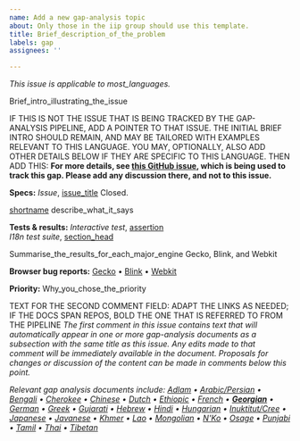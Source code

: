 ```yaml
---
name: Add a new gap-analysis topic
about: Only those in the iip group should use this template.
title: Brief_description_of_the_problem
labels: gap
assignees: ''

---
```


<i class="meta">This issue is applicable to most_languages.</i>

Brief_intro_illustrating_the_issue



IF THIS IS NOT THE ISSUE THAT IS BEING TRACKED BY THE GAP-ANALYSIS PIPELINE, ADD A POINTER TO THAT ISSUE.  THE INITIAL BRIEF INTRO SHOULD REMAIN, AND MAY BE TAILORED WITH EXAMPLES RELEVANT TO THIS LANGUAGE.  YOU MAY, OPTIONALLY, ALSO ADD OTHER DETAILS BELOW IF THEY ARE SPECIFIC TO THIS LANGUAGE. THEN ADD THIS:
<b class="meta">For more details, see [this GitHub issue](https://github.com/w3c/XXXX/issues/XX), which is being used to track this gap. Please add any discussion there, and not to this issue.</b>


<b class="subhead">Specs:</b>
<i>Issue</i>, [issue_title](url) Closed.

[shortname](url_to_section) describe_what_it_says


<b class="subhead">Tests & results:</b>
<i>Interactive test</i>, [assertion](url)<br>
<i>I18n test suite</i>, [section_head](url)

Summarise_the_results_for_each_major_engine
<span class="pass">Gecko</span>, <span class="partial">Blink</span>, and <span class="fail">Webkit</span>


<b class="subhead">Browser bug reports:</b>
[Gecko](url) • [Blink](url) • [Webkit](url)


<b class="subhead">Priority:</b>
Why_you_chose_the_priority




TEXT FOR THE SECOND COMMENT FIELD: ADAPT THE LINKS AS NEEDED; IF THE DOCS SPAN REPOS, BOLD THE ONE THAT IS REFERRED TO FROM THE PIPELINE
_The first comment in this issue contains text that will automatically appear in one or more gap-analysis documents as a subsection with the same title as this issue. Any edits made to that comment will be immediately available in the document. Proposals for changes or discussion of the content can be made in comments below this point._

_Relevant gap analysis documents include:_
_[Adlam](https://www.w3.org/TR/adlm-gap#fragmentid) • [Arabic/Persian](https://www.w3.org/TR/alreq-gap#fragmentid) • [Bengali](https://www.w3.org/TR/beng-gap/#fragmentid) • [Cherokee](https://www.w3.org/TR/cher-gap#fragmentid) • [Chinese](https://www.w3.org/TR/clreq-gap#fragmentid) • [Dutch](https://www.w3.org/TR/latn-nl-gap#fragmentid) • [Ethiopic](https://www.w3.org/TR/elreq-gap#fragmentid) • [French](https://www.w3.org/TR/latn-fr-gap#fragmentid) • [**Georgian**](https://www.w3.org/TR/geor-gap#fragmentid) • [German](https://www.w3.org/TR/latn-de-gap#fragmentid) • [Greek](https://www.w3.org/TR/grek-gap#fragmentid) • [Gujarati](https://www.w3.org/TR/gujr-gap#fragmentid) • [Hebrew](https://www.w3.org/TR/hebr-gap#fragmentid) • [Hindi](https://www.w3.org/TR/deva-gap#fragmentid) • [Hungarian](https://w3c.github.io/eurlreq/gap-analysis/latn-nl-gap#fragmentid)  • [Inuktitut/Cree](https://www.w3.org/TR/cans-iu-cr-gap#fragmentid) • [Japanese](https://www.w3.org/TR/jpan-gap#fragmentid) • [Javanese](https://www.w3.org/TR/java-gap#fragmentid) • [Khmer](https://www.w3.org/TR/khmr-gap#fragmentid) • [Lao](https://www.w3.org/TR/laoo-gap#fragmentid) • [Mongolian](https://www.w3.org/TR/mong-gap#fragmentid) • [N'Ko](https://www.w3.org/TR/nkoo-gap#fragmentid) • [Osage](https://www.w3.org/TR/osge-osa-gap#fragmentid) • [Punjabi](https://www.w3.org/TR/guru-gap#fragmentid) • [Tamil](https://www.w3.org/TR/taml-gap#fragmentid) • [Thai](https://www.w3.org/TR/thai-gap#fragmentid) • [Tibetan](https://www.w3.org/TR/tibt-gap#fragmentid)_
